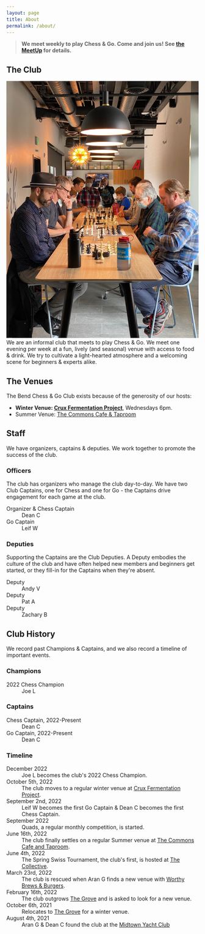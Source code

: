 ```yaml
---
layout: page
title: About
permalink: /about/
---
```

> **We meet weekly to play Chess &amp; Go. Come and join us! See [the MeetUp][meetup] for details.**


## The Club
<img class="page-context-right" title="Chess players compete in the 2022 Spring Swiss Tournament." src="/assets/images/photos/2022-06-the-collective.jpg">
We are an informal club that meets to play Chess & Go. We meet one evening per
week at a fun, lively (and seasonal) venue with access to food & drink. We try
to cultivate a light-hearted atmosphere and a welcoming scene for beginners &amp;
experts alike.


## The Venues
The Bend Chess &amp; Go Club exists because of the generosity of our hosts:

*   **Winter Venue:  [Crux Fermentation Project][crux]**, Wednesdays 6pm.
*   Summer Venue: <a href="https://www.thecommonsbend.com/">The Commons Cafe &amp; Taproom</a>


## Staff
We have organizers, captains & deputies. We work together to promote the success
of the club.


### Officers
The club has organizers who manage the club day-to-day. We have two Club Captains,
one for Chess and one for Go - the Captains drive engagement for each game at the
club.

<dl>
    <dt>Organizer & Chess Captain</dt>
    <dd>Dean C</dd>
    <dt>Go Captain</dt>
    <dd>Leif W</dd>
</dl>

### Deputies
Supporting the Captains are the Club Deputies. A Deputy embodies the culture
of the club and have often helped new members and beginners get started, or they
fill-in for the Captains when they're absent.

<dl>
    <dt>Deputy</dt>
    <dd>Andy V</dd>
    <dt>Deputy</dt>
    <dd>Pat A</dd>
    <dt>Deputy</dt>
    <dd>Zachary B</dd>
</dl>

## Club History
We record past Champions &amp; Captains, and we also record a timeline of
important events.

### Champions
<dl>
    <dt>2022 Chess Champion</dt>
    <dd>Joe L</dd>
</dl>


### Captains
<dl>
    <dt>Chess Captain, 2022-Present</dt>
    <dd>Dean C</dd>
    <dt>Go Captain, 2022-Present</dt>
    <dd>Dean C</dd>
</dl>

### Timeline
<dl>
    <dt>December 2022</dt>
    <dd>Joe L becomes the club's 2022 Chess Champion.</dd>
    <dt>October 5th, 2022</dt>
    <dd>The club moves to a regular winter venue at <a href="https://goo.gl/maps/xtNfqUNEgyt6JbQCA">Crux Fermentation Project</a>.</dd>
    <dt>September 2nd, 2022</dt>
    <dd>Leif W becomes the first Go Captain &amp; Dean C becomes the first Chess Captain.</dd>
    <dt>September 2022</dt>
    <dd>Quads, a regular monthly competition, is started.</dd>
    <dt>June 16th, 2022</dt>
    <dd>The club finally settles on a regular Summer venue at <a href="https://goo.gl/maps/gXCGFeA3hkgurTEb8">The Commons Cafe and Taproom</a>.</dd>
    <dt>June 4th, 2022</dt>
    <dd>The Spring Swiss Tournament, the club's first, is hosted at <a href="https://goo.gl/maps/kG29qgk4kuL6XvXT7">The Collective</a>.</dd>
    <dt>March 23rd, 2022</dt>
    <dd>The club is rescued when Aran G finds a new venue with <a href="https://goo.gl/maps/UdbhzUWqS6gJthwc6">Worthy Brews &amp; Burgers</a>.</dd>
    <dt>February 16th, 2022</dt>
    <dd>The club outgrows <a href="https://goo.gl/maps/rk8fi7TYsLztZFfh6">The Grove</a> and is asked to look for a new venue.</dd>
    <dt>October 6th, 2021</dt>
    <dd>Relocates to <a href="https://goo.gl/maps/rk8fi7TYsLztZFfh6">The Grove</a> for a winter venue.</dd>
    <dt>August 4th, 2021</dt>
    <dd>Aran G & Dean C found the club at the <a href="https://goo.gl/maps/CMLgSEeDUtycm3t16">Midtown Yacht Club</a></dd>
</dl>

[crux]: https://www.cruxfermentation.com/
[meetup]: https://www.meetup.com/bend-chess-go-club/

